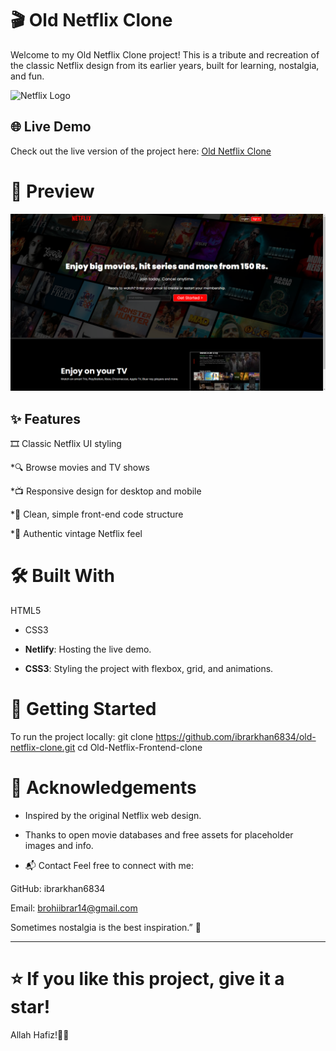 # 🎬 Old Netflix Clone
Welcome to my Old Netflix Clone project!
This is a tribute and recreation of the classic Netflix design from its earlier years, built for learning, nostalgia, and fun.

![Netflix Logo](https://upload.wikimedia.org/wikipedia/commons/0/08/Netflix_2015_logo.svg)

## 🌐 Live Demo

Check out the live version of the project here: [Old Netflix Clone](https://old-netfliiixx-clone.netlify.app/)

# 📸 Preview

![Project Screenshot](https://github.com/ibrarkhan6834/Old-Netflix-Frontend-Clone/blob/8755b8a6b04b325e27fe0d86d7858808426535d2/preview.png)  

## ✨ Features
🎞 Classic Netflix UI styling

*🔍 Browse movies and TV shows

*📺 Responsive design for desktop and mobile

*🧹 Clean, simple front-end code structure

*🎨 Authentic vintage Netflix feel

# 🛠 Built With
HTML5

- CSS3

- **Netlify**: Hosting the live demo.

- **CSS3**: Styling the project with flexbox, grid, and animations.

# 🚀 Getting Started
To run the project locally:
git clone https://github.com/ibrarkhan6834/old-netflix-clone.git
cd Old-Netflix-Frontend-clone

# 🙌 Acknowledgements
- Inspired by the original Netflix web design.

- Thanks to open movie databases and free assets for placeholder images and info.

- 📬 Contact
Feel free to connect with me:

GitHub: ibrarkhan6834

Email: brohiibrar14@gmail.com

Sometimes nostalgia is the best inspiration.” 🎥

 ---

# ⭐ **If you like this project, give it a star!**

Allah Hafiz!👋🏻
